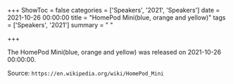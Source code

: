 +++
ShowToc = false
categories = ['Speakers', '2021', 'Speakers']
date = 2021-10-26 00:00:00
title = "HomePod Mini(blue, orange and yellow)"
tags = ['Speakers', '2021']
summary = " "

+++

The HomePod Mini(blue, orange and yellow) was released on 2021-10-26 00:00:00.

Source: `https://en.wikipedia.org/wiki/HomePod_Mini`
